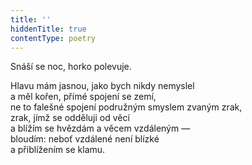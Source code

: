 ```yaml
---
title: ''
hiddenTitle: true
contentType: poetry
---
```


<section>

Snáší se noc, horko polevuje.

Hlavu mám jasnou, jako bych nikdy nemyslel  
a měl kořen, přímé spojení se zemí,  
ne to falešné spojení podružným smyslem zvaným zrak,  
zrak, jímž se odděluji od věcí  
a blížím se hvězdám a věcem vzdáleným —  
bloudím: neboť vzdálené není blízké  
a přiblížením se klamu.

</section>
